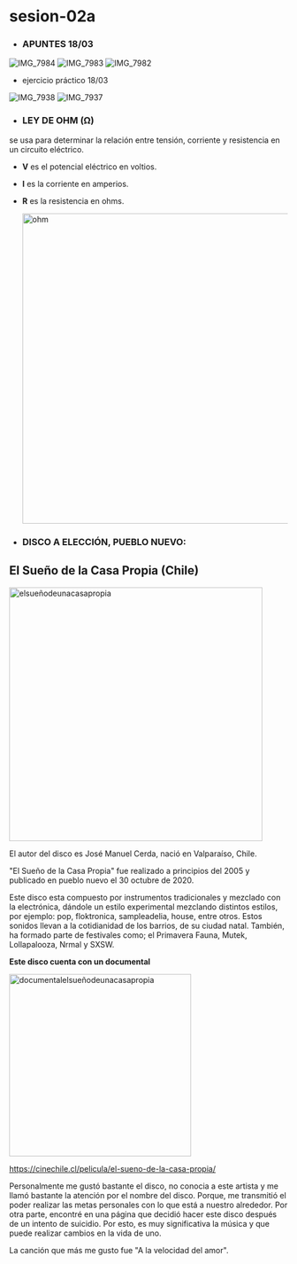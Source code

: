 # sesion-02a
* ### APUNTES 18/03
![IMG_7984](https://github.com/user-attachments/assets/43b8d32c-2e3a-4bf2-a7cd-f2f38f9b8dce)
![IMG_7983](https://github.com/user-attachments/assets/35c1f7cd-3b9d-4a2e-b90d-27b3c3e114ab)
![IMG_7982](https://github.com/user-attachments/assets/0dedf31c-e3ea-4759-8f02-08a2edc68061)

* ejercicio práctico 18/03
  
![IMG_7938](https://github.com/user-attachments/assets/74f7fefa-8e1d-4cae-9e05-c7ffc9e23609)
![IMG_7937](https://github.com/user-attachments/assets/07771728-434b-45d5-92df-5985ccd48312)

* ### LEY DE OHM (Ω)
se usa para determinar la relación entre tensión, corriente y resistencia en un circuito eléctrico.
* **V** es el potencial eléctrico en voltios.
* **I** es la corriente en amperios.
* **R** es la resistencia en ohms.
  
  <img width="560" alt="ohm" src="https://github.com/user-attachments/assets/228fd344-92c6-4022-ac8a-0febefaf4b6b" />

* ### **DISCO A ELECCIÓN, PUEBLO NUEVO:**
## **El Sueño de la Casa Propia (Chile)** 

<img width="458" alt="elsueñodeunacasapropia" src="https://github.com/user-attachments/assets/2491aa27-8c2b-4380-88b0-cf91de12dc42" />

El autor del disco es José Manuel Cerda, nació en Valparaíso, Chile.

"El Sueño de la Casa Propia" fue realizado a principios del 2005 y publicado en pueblo nuevo el 30 octubre de 2020. 

Este disco esta compuesto por instrumentos tradicionales y mezclado con la electrónica, dándole un estilo experimental mezclando distintos estilos, por ejemplo: pop, floktronica, sampleadelia,
house, entre otros. Estos sonidos llevan a la cotidianidad de los barrios, de su ciudad natal. 
También, ha formado parte de festivales como; el Primavera Fauna, Mutek, Lollapalooza, Nrmal y SXSW.


**Este disco cuenta con un documental**

<img width="329" alt="documentalelsueñodeunacasapropia" src="https://github.com/user-attachments/assets/bcbf6426-4def-46ad-8e37-263b4c287471" />

<https://cinechile.cl/pelicula/el-sueno-de-la-casa-propia/>

Personalmente me gustó bastante el disco, no conocia a este artista y me llamó bastante la atención por el nombre del disco. Porque, me transmitió el poder realizar las metas personales con lo que está a nuestro alrededor.
Por otra parte, encontré en una página que decidió hacer este disco después de un intento de suicidio. Por esto, es muy significativa la música y que puede realizar cambios en la vida de uno.

La canción que más me gusto fue "A la velocidad del amor".

